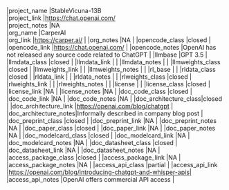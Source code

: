 |project_name          |StableVicuna-13B                                                     
|project_link          |https://chat.openai.com/                                    
|project_notes         |NA                                                          
|org_name              |CarperAI	                                                      
|org_link              |https://carper.ai/                                         |
|org_notes             |NA                                                          |
|opencode_class        |closed                                                      |
|opencode_link         |https://chat.openai.com/                                    |
|opencode_notes        |OpenAI has not released any source code related to ChatGPT  |
|llmbase               |GPT 3.5                                                     |
|llmdata_class         |closed                                                      |
|llmdata_link          |                                                            |
|llmdata_notes         |                                                            |
|llmweights_class      |closed                                                      |
|llmweights_link       |                                                            |
|llmweights_notes      |                                                            |
|rl_base               |                                                            |
|rldata_class          |closed                                                      |
|rldata_link           |                                                            |
|rldata_notes          |                                                            |
|rlweights_class       |closed                                                      |
|rlweights_link        |                                                            |
|rlweights_notes       |                                                            |
|license               |                                                            |
|license_class         |closed                                                      |
|license_link          |NA                                                          |
|license_notes         |NA                                                          |
|doc_code_class        |closed                                                      |
|doc_code_link         |NA                                                          |
|doc_code_notes        |NA                                                          |
|doc_architecture_class|closed                                                      |
|doc_architecture_link |https://openai.com/blog/chatgpt                             |
|doc_architecture_notes|Informally described in company blog post                   |
|doc_preprint_class    |closed                                                      |
|doc_preprint_link     |NA                                                          |
|doc_preprint_notes    |NA                                                          |
|doc_paper_class       |closed                                                      |
|doc_paper_link        |NA                                                          |
|doc_paper_notes       |NA                                                          |
|doc_modelcard_class   |closed                                                      |
|doc_modelcard_link    |NA                                                          |
|doc_modelcard_notes   |NA                                                          |
|doc_datasheet_class   |closed                                                      |
|doc_datasheet_link    |NA                                                          |
|doc_datasheet_notes   |NA                                                          |
|access_package_class  |closed                                                      |
|access_package_link   |NA                                                          |
|access_package_notes  |NA                                                          |
|access_api_class      |partial                                                     |
|access_api_link       |https://openai.com/blog/introducing-chatgpt-and-whisper-apis|
|access_api_notes      |OpenAI offers commercial API access                         |
